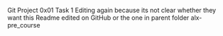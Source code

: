 Git Project 0x01 Task 1
Editing again because its not clear whether they want this Readme edited on GitHub or the one in parent folder alx-pre_course
